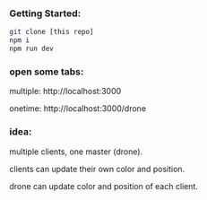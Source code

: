 ### Getting Started:

```sh
git clone [this repo]
npm i
npm run dev
```
### open some tabs:

multiple: http://localhost:3000

onetime: http://localhost:3000/drone

### idea:

multiple clients, one master (drone).

clients can update their own color and position.

drone can update color and position of each client.

